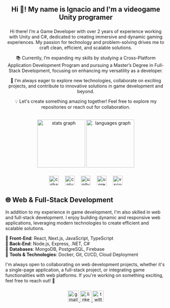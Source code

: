 <h2 align="center">Hi 👋! My name is Ignacio and I'm a videogame Unity programer</h2>

###

<div align="center">
  <p align="center">Hi there! I’m a Game Developer with over 2 years of experience working with Unity and C#, dedicated to creating immersive and dynamic gaming experiences. My passion for technology and problem-solving drives me to craft clean, efficient, and scalable solutions.

📚 Currently, I’m expanding my skills by studying a Cross-Platform Application Development Program and pursuing a Master’s Degree in Full-Stack Development, focusing on enhancing my versatility as a developer.

🔭 I’m always eager to explore new technologies, collaborate on exciting projects, and contribute to innovative solutions in game development and beyond.

💡 Let's create something amazing together! Feel free to explore my repositories or reach out for collaboration.<br><br></p>
  <img src="https://github-readme-stats.vercel.app/api?username=Ignarts&hide_title=false&hide_rank=true&show_icons=true&include_all_commits=true&count_private=true&disable_animations=false&theme=dracula&locale=en&hide_border=true" height="150" alt="stats graph"  />
  <img src="https://github-readme-stats.vercel.app/api/top-langs?username=Ignarts&locale=en&hide_title=false&layout=compact&card_width=320&langs_count=5&theme=dracula&hide_border=true" height="150" alt="languages graph"  />
</div>

###

<div align="center">
  <img src="https://cdn.jsdelivr.net/gh/devicons/devicon/icons/csharp/csharp-original.svg" height="30" alt="csharp logo"  />
  <img width="12" />
  <img src="https://cdn.jsdelivr.net/gh/devicons/devicon/icons/cplusplus/cplusplus-original.svg" height="30" alt="cplusplus logo"  />
  <img width="12" />
  <img src="https://cdn.jsdelivr.net/gh/devicons/devicon/icons/unity/unity-original.svg" height="30" alt="unity logo"  />
  <img width="12" />
  <img src="https://cdn.jsdelivr.net/gh/devicons/devicon/icons/unrealengine/unrealengine-original.svg" height="30" alt="unrealengine logo"  />
  <img width="12" />
  <img src="https://cdn.jsdelivr.net/gh/devicons/devicon/icons/vscode/vscode-original.svg" height="30" alt="vscode logo"  />
</div>

###

## 🌐 Web & Full-Stack Development  
In addition to my experience in game development, I'm also skilled in web and full-stack development. I enjoy building dynamic and responsive web applications, leveraging modern technologies to create efficient and scalable solutions.  

🔹 **Front-End**: React, Next.js, JavaScript, TypeScript  
🔹 **Back-End**: Node.js, Express, .NET, C#  
🔹 **Databases**: MongoDB, PostgreSQL, Firebase  
🔹 **Tools & Technologies**: Docker, Git, CI/CD, Cloud Deployment  

I'm always open to collaborating on web development projects, whether it's a single-page application, a full-stack project, or integrating game functionalities with web platforms. If you're working on something exciting, feel free to reach out! 🚀  

###

<div align="center">
  <a href="ignaciomelendezuriz@gmail.com" target="_blank">
    <img src="https://img.shields.io/static/v1?message=Gmail&logo=gmail&label=&color=D14836&logoColor=white&labelColor=&style=for-the-badge" height="35" alt="gmail logo"  />
  </a>
  <a href="https://www.linkedin.com/in/ignaciomelendezuriz/" target="_blank">
    <img src="https://img.shields.io/static/v1?message=LinkedIn&logo=linkedin&label=&color=0077B5&logoColor=white&labelColor=&style=for-the-badge" height="35" alt="linkedin logo"  />
  </a>
  <a href="https://twitter.com/ignartsvg" target="_blank">
    <img src="https://img.shields.io/static/v1?message=Twitter&logo=twitter&label=&color=1DA1F2&logoColor=white&labelColor=&style=for-the-badge" height="35" alt="twitter logo"  />
  </a>
</div>

###
